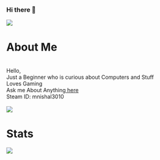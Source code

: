 ### Hi there 👋
<!--
**darkracer3010/darkracer3010** is a ✨ _special_ ✨ repository because its `README.md` (this file) appears on your GitHub profile.

Here are some ideas to get you started:

- 🔭 I’m currently working on ...
- 🌱 I’m currently learning ...
- 👯 I’m looking to collaborate on ...
- 🤔 I’m looking for help with ...
- 💬 Ask me about ...
- 📫 How to reach me: ...
- 😄 Pronouns: ...
- ⚡ Fun fact: ...
-->
<img src="https://blog.lootcrate.com/wp-content/uploads/2018/02/giphy-1-5.gif"></img>
<h1>About Me</h1><br>
Hello,<br>
Just a Beginner who is curious about Computers and Stuff<br>
Loves Gaming<br>
Ask me About Anything<a href="https://github.com/darkracer3010/darkracer3010/issues"> here</a><br>
Steam ID: mnishal3010<br>
<br>
<a href="#lang">
  <img align="center" src="https://github-readme-stats.vercel.app/api/top-langs/?username=darkracer3010&theme=tokyonight"/>
  </a>
 <h1>Stats</h1>
  <a href="#stats">
<img align="center" src="https://gh-readme-stats-jr2zafif6.vercel.app/api?username=darkracer3010&show_icons=true&count_private=true&theme=tokyonight" />
</a><br>
  <br>


  

